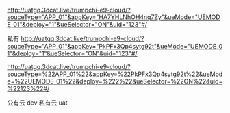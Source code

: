 http://uatgq.3dcat.live/trumpchi-e9-cloud/?souceType="APP_01"&appKey="HA7YHLNhOH4nq7Zy"&ueMode="UEMODE_01"&deploy="1"&ueSelector="ON"&uid="123"#/



私有
http://uatgq.3dcat.live/trumpchi-e9-cloud/?souceType="APP_01"&appKey="PkPFx3Qp4sytg92t"&ueMode="UEMODE_01"&deploy="1"&ueSelector="ON"&uid="123"#/


http://uatgq.3dcat.live/trumpchi-e9-cloud/?souceType=%22APP_01%22&appKey=%22PkPFx3Qp4sytg92t%22&ueMode=%22UEMODE_01%22&deploy=%222%22&ueSelector=%22ON%22&uid=%22123%22#/

公有云 dev
私有云 uat